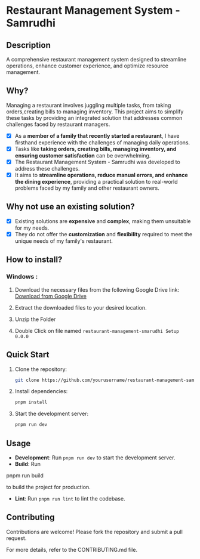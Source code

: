 # Restaurant Management System - Samrudhi

## Description

A comprehensive restaurant management system designed to streamline operations, enhance customer experience, and optimize resource management.

## Why?

Managing a restaurant involves juggling multiple tasks, from taking orders,creating bills to managing inventory. This project aims to simplify these tasks by providing an integrated solution that addresses common challenges faced by restaurant managers.

- [x] As a **member of a family that recently started a restaurant**, I have firsthand experience with the challenges of managing daily operations.
- [x] Tasks like **taking orders, creating bills, managing inventory, and ensuring customer satisfaction** can be overwhelming.
- [x] The Restaurant Management System - Samrudhi was developed to address these challenges.
- [x] It aims to **streamline operations, reduce manual errors, and enhance the dining experience**, providing a practical solution to real-world problems faced by my family and other restaurant owners.

## Why not use an existing solution?

- [x] Existing solutions are **expensive** and **complex**, making them unsuitable for my needs.
- [x] They do not offer the **customization** and **flexibility** required to meet the unique needs of my family's restaurant.

## How to install?

### Windows :

1. Download the necessary files from the following Google Drive link:
   [Download from Google Drive](https://drive.google.com/your-google-drive-link)

2. Extract the downloaded files to your desired location.

3. Unzip the Folder

4. Double Click on file named `restaurant-management-smarudhi Setup 0.0.0`

## Quick Start

1. Clone the repository:
   ```sh
   git clone https://github.com/yourusername/restaurant-management-samrudhi.git
   ```
2. Install dependencies:
   ```sh
   pnpm install
   ```
3. Start the development server:
   ```sh
   pnpm run dev
   ```

## Usage

- **Development**: Run `pnpm run dev` to start the development server.
- **Build**: Run

pnpm run build

to build the project for production.

- **Lint**: Run `pnpm run lint` to lint the codebase.

## Contributing

Contributions are welcome! Please fork the repository and submit a pull request.

For more details, refer to the CONTRIBUTING.md file.
